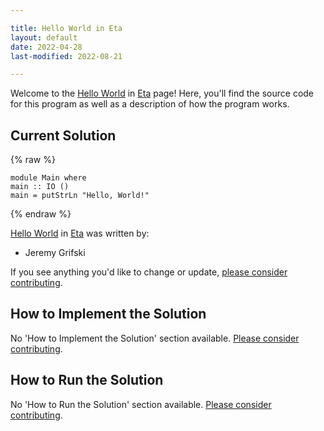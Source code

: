 ```yaml
---

title: Hello World in Eta
layout: default
date: 2022-04-28
last-modified: 2022-08-21

---
```


Welcome to the [Hello World](https://sampleprograms.io/projects/hello-world) in [Eta](https://sampleprograms.io/languages/eta) page! Here, you'll find the source code for this program as well as a description of how the program works.

## Current Solution

{% raw %}

```eta
module Main where
main :: IO ()
main = putStrLn "Hello, World!"
```

{% endraw %}

[Hello World](https://sampleprograms.io/projects/hello-world) in [Eta](https://sampleprograms.io/languages/eta) was written by:

- Jeremy Grifski

If you see anything you'd like to change or update, [please consider contributing](https://github.com/TheRenegadeCoder/sample-programs).

## How to Implement the Solution

No 'How to Implement the Solution' section available. [Please consider contributing](https://github.com/TheRenegadeCoder/sample-programs-website).

## How to Run the Solution

No 'How to Run the Solution' section available. [Please consider contributing](https://github.com/TheRenegadeCoder/sample-programs-website).